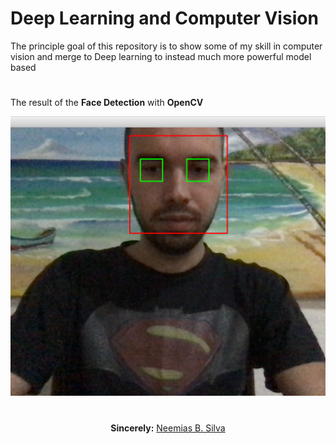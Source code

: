 # Deep Learning and Computer Vision

The principle goal of this repository is to show some of my skill in computer vision and merge to Deep learning to instead much more powerful model based

#

The result of the **Face Detection** with **OpenCV** 

![GitHub Logo](face-eye.png)

# 

<p align="center"><b>Sincerely:</b> <a href="https://github.com/neemiasbsilva">Neemias B. Silva</a></p>